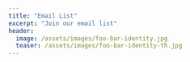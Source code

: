 ```yaml
---
title: "Email List"
excerpt: "Join our email list"
header:
  image: /assets/images/foo-bar-identity.jpg
  teaser: /assets/images/foo-bar-identity-th.jpg
---
```


<iframe class="mailmunch-embedded-iframe mailmunch-embedded-iframe-1822b809ba5caf5" title="Embedded" scrolling="no" allowtransparency="true" style="background: transparent none repeat scroll 0% 0%; border: 0px none; width: 100%; height: 345px; max-height: 345px;" frameborder="0"></iframe>

